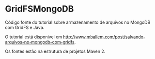 GridFSMongoDB
=============

Código fonte do tutorial sobre armazenamento de arquivos no MongoDB com GridFS e Java. 

O tutorial está disponivel em http://www.mballem.com/post/salvando-arquivos-no-mongodb-com-gridfs.

Os fontes estão na estrutura de projetos Maven 2.
